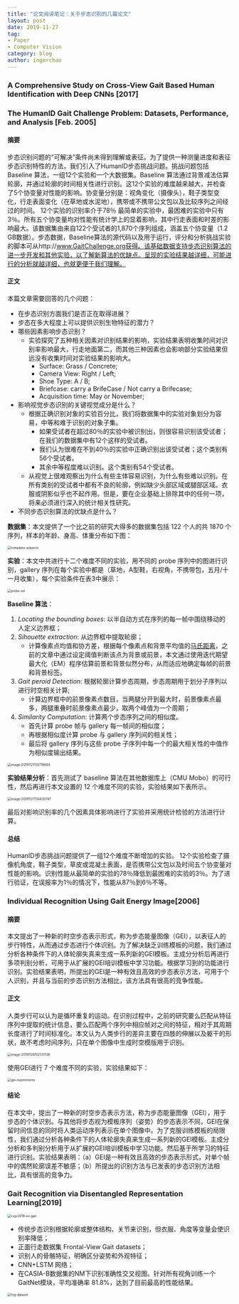 ```yaml
---
title: "论文阅读笔记：关于步态识别的几篇论文"
layout: post
date: 2019-11-27
tag:
- Paper
- Computer Vision
category: blog
author: ingerchao
---
```


### A Comprehensive Study on Cross-View Gait Based Human Identification with Deep CNNs [2017]



### The HumanID Gait Challenge Problem: Datasets, Performance, and Analysis [Feb. 2005]

#### 摘要

步态识别问题的“可解决”条件尚未得到理解或表征。为了提供一种测量进度和表征步态识别特性的方法，我们引入了HumanID步态挑战问题。挑战问题包括 Baseline 算法，一组12个实验和一个大数据集。Baseline 算法通过背景减法估算轮廓，并通过轮廓的时间相关性进行识别。这12个实验的难度越来越大，并检查了5个协变量对性能的影响。协变量分别是：视角变化（摄像头），鞋子类型变化，行走表面变化（在草地或水泥地），携带或不携带公文包以及比较序列之间经过的时间。 12个实验的识别率介于78％ 最简单的实验中，最困难的实验中只有3％。所有五个协变量均对性能有统计学上的显着影响，其中行走表面和时差的影响最大。该数据集由来自122个受试者的1,870个序列组成，涵盖五个协变量（1.2 GB数据）。步态数据，Baseline算法的源代码以及用于运行，评分和分析挑战实验的脚本可从http://www.GaitChallenge.org获得。该基础数据支持步态识别算法的进一步开发和其他实验，以了解新算法的优缺点。呈现的实验结果越详细，可能进行的分析就越详细，也就更便于我们理解。

#### 正文

本篇文章需要回答的几个问题：

- 在步态识别方面我们是否正在取得进展？
- 步态在多大程度上可以提供识别生物特征的潜力？
- 哪些因素影响步态识别？
  - 实验探究了五种相关因素对识别结果的影响，实验结果表明收集时间对识别率影响最大，行走地面第二，而其他三种因素也会影响部分实验结果但远没有收集时间对实验结果的影响大。
    - Surface: Grass / Concrete;
    - Camera View: Right / Left;
    - Shoe Type: A / B;
    - Briefcase: carry a BrifeCase / Not carry a Brifecase;
    - Acquisition time: May or November;
- 影响视觉步态识别的关键视觉成分是什么？
  - 根据正确识别对象的实验百分比，我们将数据集中的实验对象划分为容易，中等和难于识别的对象子集。
    - 如果受试者在超过80％的实验中被识别出，则很容易识别该受试者；在我们的数据集中有12个这样的受试者。
    - 我们认为很难在不到40％的实验中正确识别出该受试者；这个类别有56个受试者。
    - 其余中等程度难以识别。这个类别有54个受试者。
  - 从视觉上很难观察出为什么有些主体容易识别，为什么有些难以识别。在所有类别的受试者中都有不良的轮廓，例如缺少头部区域或腿部区域。衣服或阴影似乎也不起作用。但是，要在企业基础上排除其中的任何一项，将来必须进行深入的统计相关性研究。 
- 不同步态识别算法的优缺点是什么？

**数据集**：本文提供了一个比之前的研究大得多的数据集包括 122 个人的共 1870 个序列，样本的年龄、身高、体重分布如下图：

<img src="./../assets/images/paper/1127metadata-subjects.png" alt="metadata-subjects" style="zoom:50%;" />

**实验**：本文中共进行十二个难度不同的实验，用不同的 probe 序列中的图进行识别，gallery 序列在每个实验中都是（草地，A型鞋，右视角，不携带包，五月/十一月收集），每个实验条件在表3中展示：

<img src="./../assets/images/paper/1127probeset.png" alt="probe set" style="zoom:50%;" />

**Baseline 算法**：

1. *Locating the bounding boxes*: 以半自动方式在序列的每一帧中围绕移动的人定义边界框；
2. *Sihouette extraction*: 从边界框中提取轮廓；
   * 计算像素点均值和协方差，根据每个像素点和背景平均值的[马氏距离](https://baike.baidu.com/item/马氏距离/8927833?fr=aladdin)，之前的文章中通过设定阈值判断该点为背景或前景，本文通过使用迭代期望最大化（EM）程序估算前景和背景似然分布，从而适应地确定每帧的前景和背景标签。
3. *Gait peroid Detection*: 根据轮廓计算步态周期，步态周期用于划分子序列以进行时空相关计算;
   * 计算边界框中的前景像素点数目，当两腿分开到最大时，前景像素点最多，两腿重叠时前景像素点最少，取两个峰值为一个周期；
4. *Similarity Computation*: 计算两个步态序列之间的相似度。
   * 首先计算 probe 帧与 gallery 每一帧间的相似度；
   * 再根据相似度计算 probe 与 gallery 序列间的相关性；
   * 最后将 gallery 序列与这些 probe 子序列中每一个的最大相关性的中值作为相似度输出结果。

<img src="./../assets/images/paper/1127-sihouette-gait-perios.png" alt="image-20191127132119844" style="zoom:50%;" />

**实验结果分析**：首先测试了 baseline 算法在其他数据库上（CMU Mobo）的可行性，然后再进行本文设置的 12 个难度不同的实验，实验结果如下表所示。

<img src="./../assets/images/paper/1127-baseline-performances.png" alt="image-20191127134430747" style="zoom:50%;" />

最后对影响识别率的几个因素具体影响进行了实验并采用统计检验的方法进行计算。

#### 总结

HumanID步态挑战问题提供了一组12个难度不断增加的实验。 12个实验检查了摄像机角度，鞋子类型，草皮或混凝土表面，是否携带公文包以及时间五个协变量对性能的影响。识别性能从最简单的实验的78％降低到最困难的实验的3％。为了进行验证，在误报率为1％的情况下，性能从87％到6％不等。

### **Individual Recognition Using Gait Energy Image[2006]** 

#### 摘要

本文提出了一种新的时空步态表示形式，称为步态能量图像（GEI），以表征人的步行特性，从而通过步态进行个体识别。为了解决缺乏训练模板的问题，我们通过分析各种条件下的人体轮廓失真来生成一系列新的GEI模板。主成分分析后再进行多项判别分析，可用于从扩展的GEI培训模板中学习功能。根据学习到的功能进行识别。实验结果表明，所提出的GEI是一种有效且高效的步态表示方法，可用于个人识别，并且与当前的步态识别方法相比，该方法具有很高的竞争性能。

#### 正文

人类步行可以认为是循环重复的运动。在识别过程中，之前的研究要么匹配从特征序列中提取的统计信息，要么匹配两个序列中相应帧对之间的特征，相对于其周期长度进行了时间标准化。本文认为人类步行的差异主要在四肢的伸展以及躯干的形状，故不考虑时间序列，只在单个图像中生成时空模版用于识别。

<img src="./../assets/images/paper/1127-geiimage.png" alt="image-20191128102131708" style="zoom:50%;" />

使用GEI进行 7 个难度不同的实验，实验结果如下：

<img src="./../assets/images/paper/1127-gei-experiments.png" alt="gei-experiments" style="zoom:50%;" />

#### 结论

在本文中，提出了一种新的时空步态表示方法，称为步态能量图像（GEI），用于步态的个体识别。与其他将步态视为模板序列（姿势）的步态表示不同，GEI在保留时间信息的同时将人类运动序列表示在单个图像中。为了克服训练模板的局限性，我们通过分析各种条件下的人体轮廓失真来生成一系列新的GEI模板。主成分分析和多判别分析用于从扩展的GEI培训模板中学习功能。然后基于所学习的特征进行识别。实验结果表明：（a）GEI是一种有效且高效的步态表示形式，对单个帧中的偶然轮廓误差不敏感；（b）所提出的识别方法与已发表的步态识别方法相比，具有很高的竞争力。  

### Gait Recognition via Disentangled Representation Learning[2019]

<img src="./../assets/images/paper/1127-cvpr2019-evgait.png" alt="cvpr2019-ev-gait" style="zoom:50%;" />

- 传统步态识别根据轮廓或整体结构、关节来识别，但衣服、角度等变量会使识别率降低；
- 正面行走数据集 Frontal-View Gait datasets；
- 识别人的骨骼特征，明确区分姿势和外观特征；
- CNN+LSTM 网络；
- 在CASIA-B数据集的NM下识别准确性交叉视图。针对所有视角训练一个GaitNet模块，平均准确率 81.8%，达到了目前最高的性能结果。

<img src="./../assets/images/paper/1127-fvg-dataset.png" alt="fvg-dataset" style="zoom:50%;" />

